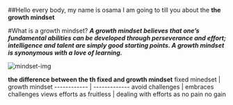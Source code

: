 ##Hello every body, my name is osama I am going to till you about the **the growth mindset**

#What is a growth mindset?
**_A growth mindset believes that one’s fundamental abilities can be developed through perseverance and effort; intelligence and talent are simply good starting points. A growth mindset is synonymous with a love of learning._**

![mindset-img](https://3kllhk1ibq34qk6sp3bhtox1-wpengine.netdna-ssl.com/wp-content/uploads/NewGrowthMindset2-1120x1400.png)

**the difference between the th fixed and growth mindset**
fixed minedset | growth mindset
------------ | -------------
avoid challenges | embraces challenges
views efforts as fruitless | dealing with efforts as no pain no gain

